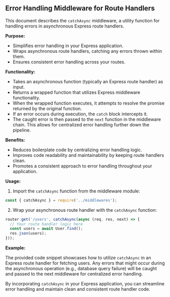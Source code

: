 ## Error Handling Middleware for Route Handlers

This document describes the `catchAsync` middleware, a utility function for handling errors in asynchronous Express route handlers.

**Purpose:**

- Simplifies error handling in your Express application.
- Wraps asynchronous route handlers, catching any errors thrown within them.
- Ensures consistent error handling across your routes.

**Functionality:**

- Takes an asynchronous function (typically an Express route handler) as input.
- Returns a wrapped function that utilizes Express middleware functionality.
- When the wrapped function executes, it attempts to resolve the promise returned by the original function.
- If an error occurs during execution, the `catch` block intercepts it.
- The caught error is then passed to the `next` function in the middleware chain. This allows for centralized error handling further down the pipeline.

**Benefits:**

- Reduces boilerplate code by centralizing error handling logic.
- Improves code readability and maintainability by keeping route handlers clean.
- Promotes a consistent approach to error handling throughout your application.

**Usage:**

1. Import the `catchAsync` function from the middleware module:

```javascript
const { catchAsync } = require('../middlewares');
```

2. Wrap your asynchronous route handler with the `catchAsync` function:

```javascript
router.get('/users', catchAsync(async (req, res, next) => {
  // Your route handler logic here
  const users = await User.find();
  res.json(users);
}));
```

**Example:**

The provided code snippet showcases how to utilize `catchAsync` in an Express route handler for fetching users. Any errors that might occur during the asynchronous operation (e.g., database query failure) will be caught and passed to the next middleware for centralized error handling.

By incorporating `catchAsync` in your Express application, you can streamline error handling and maintain clean and consistent route handler code.
